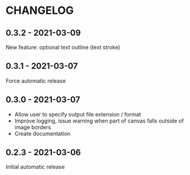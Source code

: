 CHANGELOG
=========

0.3.2 - 2021-03-09
------------------

New feature: optional text outline (text stroke)

0.3.1 - 2021-03-07
------------------

Force automatic release

0.3.0 - 2021-03-07
------------------

- Allow user to specify output file extension / format
- Improve logging, issue warning when part of canvas falls outside of image borders
- Create documentation

0.2.3 - 2021-03-06
------------------

Initial automatic release
